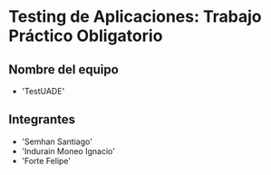 # Testing de Aplicaciones: Trabajo Práctico Obligatorio
## Nombre del equipo
- 'TestUADE'
## Integrantes
- 'Semhan Santiago'
- 'Indurain Moneo Ignacio'
- 'Forte Felipe'
